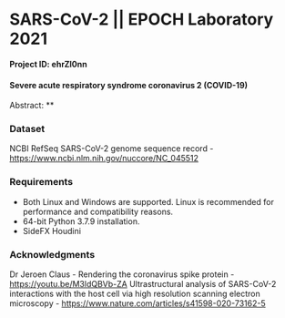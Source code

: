 # SARS-CoV-2 || EPOCH Laboratory 2021

**Project ID: ehrZl0nn**

#### Severe acute respiratory syndrome coronavirus 2 (COVID-19)
Abstract: **

### Dataset
NCBI RefSeq SARS-CoV-2 genome sequence record - https://www.ncbi.nlm.nih.gov/nuccore/NC_045512

### Requirements

- Both Linux and Windows are supported. Linux is recommended for performance and compatibility reasons.
- 64-bit Python 3.7.9 installation.
- SideFX Houdini

### Acknowledgments
Dr Jeroen Claus - Rendering the coronavirus spike protein - https://youtu.be/M3ldQBVb-ZA
Ultrastructural analysis of SARS-CoV-2 interactions with the host cell via high resolution scanning electron microscopy - https://www.nature.com/articles/s41598-020-73162-5
